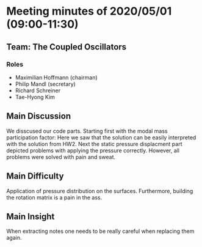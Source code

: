 # Meeting minutes of 2020/05/01 (09:00-11:30)
## Team: The Coupled Oscillators
### Roles
- Maximilian Hoffmann (chairman)
- Philip Mandl (secretary)
- Richard Schreiner
- Tae-Hyong Kim

## Main Discussion
We disscused our code parts. Starting first with the modal mass participation factor: Here we saw that the solution can be easily
interpreted with the solution from HW2. Next the static pressure displacment part depicted problems with applying the pressure
correctly. However, all problems were solved with pain and sweat.

## Main Difficulty
Application of pressure distribution on the surfaces. Furthermore, building the rotation matrix is a pain in the ass.

## Main Insight
When extracting notes one needs to be really careful when replacing them again.
